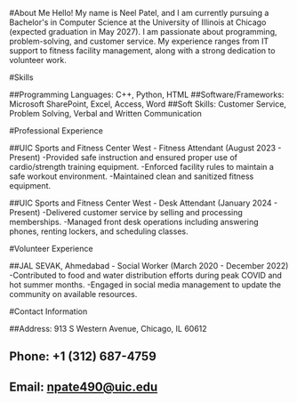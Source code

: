 #About Me
Hello! My name is Neel Patel, and I am currently pursuing a Bachelor's in Computer Science at the University of Illinois at Chicago (expected graduation in May 2027). I am passionate about programming, problem-solving, and customer service. My experience ranges from IT support to fitness facility management, along with a strong dedication to volunteer work.

#Skills

##Programming Languages: C++, Python, HTML
##Software/Frameworks: Microsoft SharePoint, Excel, Access, Word
##Soft Skills: Customer Service, Problem Solving, Verbal and Written Communication

#Professional Experience

##UIC Sports and Fitness Center West - Fitness Attendant (August 2023 - Present)
-Provided safe instruction and ensured proper use of cardio/strength training equipment.
-Enforced facility rules to maintain a safe workout environment.
-Maintained clean and sanitized fitness equipment.

##UIC Sports and Fitness Center West - Desk Attendant (January 2024 - Present)
-Delivered customer service by selling and processing memberships.
-Managed front desk operations including answering phones, renting lockers, and scheduling classes.

#Volunteer Experience

##JAL SEVAK, Ahmedabad - Social Worker (March 2020 - December 2022)
-Contributed to food and water distribution efforts during peak COVID and hot summer months.
-Engaged in social media management to update the community on available resources.

#Contact Information

##Address: 913 S Western Avenue, Chicago, IL 60612
## Phone: +1 (312) 687-4759
## Email: npate490@uic.edu
